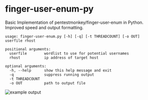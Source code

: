 # finger-user-enum-py
Basic Implementation of pentestmonkey/finger-user-enum in Python. Improved speed and output formatting.

```
usage: finger-user-enum.py [-h] [-q] [-t THREADCOUNT] [-o OUT] userfile rhost

positional arguments:
  userfile        wordlist to use for potential usernames
  rhost           ip address of target host

optional arguments:
  -h, --help      show this help message and exit
  -q              suppress running output
  -t THREADCOUNT
  -o OUT          path to output file
```
  
![example output](https://github.com/nm2438/finger-user-enum-py/raw/master/example.png "Example Output")
